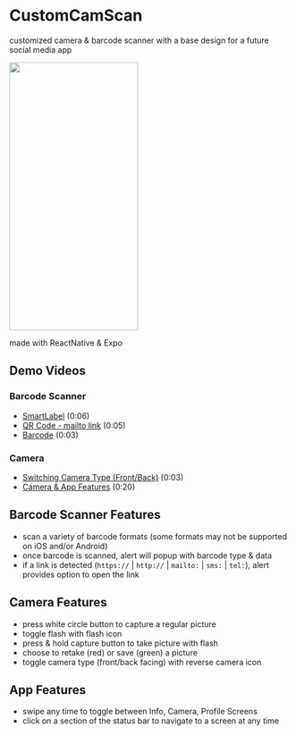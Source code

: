 # CustomCamScan
customized camera &amp; barcode scanner with a base design for a future social media app

<img src="https://user-images.githubusercontent.com/57333505/126085759-d61808cf-cb8d-4113-b26f-2ac65b96d331.jpg" width="230" height="480" />

made with ReactNative & Expo

## Demo Videos

### Barcode Scanner

* <a href="https://www.youtube.com/watch?v=GONjfzHqTpk" target="_blank">SmartLabel</a> (0:06)
* <a href="https://www.youtube.com/watch?v=CaPbV-YDzBQ" target="_blank">QR Code - mailto link</a> (0:05)
* <a href="https://www.youtube.com/watch?v=KQoOzckAg8Y" target="_blank">Barcode</a> (0:03)

### Camera
* <a href="https://www.youtube.com/watch?v=bncasjtwR88" target="_blank">Switching Camera Type (Front/Back)</a> (0:03)
* <a href="https://www.youtube.com/watch?v=P1pt9nJ83TU" target="_blank">Camera & App Features</a> (0:20)

## Barcode Scanner Features
* scan a variety of barcode formats (some formats may not be supported on iOS and/or Android)
* once barcode is scanned, alert will popup with barcode type & data
* if a link is detected (```https://``` | ```http://``` | ```mailto:``` | ```sms:``` | ```tel:```), alert provides option to open the link

## Camera Features
* press white circle button to capture a regular picture
* toggle flash with flash icon
* press & hold capture button to take picture with flash
* choose to retake (red) or save (green) a picture
* toggle camera type (front/back facing) with reverse camera icon

## App Features
* swipe any time to toggle between Info, Camera, Profile Screens
* click on a section of the status bar to navigate to a screen at any time
